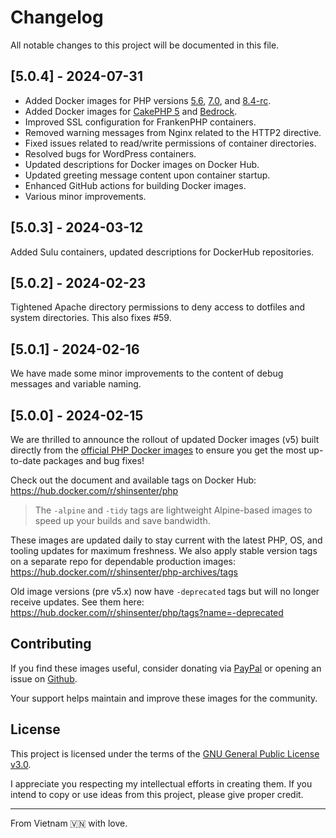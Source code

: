 # Changelog

All notable changes to this project will be documented in this file.

## [5.0.4] - 2024-07-31

- Added Docker images for PHP versions [5.6](https://hub.docker.com/r/shinsenter/php/tags?name=5.6), [7.0](https://hub.docker.com/r/shinsenter/php/tags?name=7.0), and [8.4-rc](https://hub.docker.com/r/shinsenter/php/tags?name=8.4).
- Added Docker images for [CakePHP 5](http://hub.docker.com/r/shinsenter/cakephp5) and [Bedrock](http://hub.docker.com/r/shinsenter/bedrock).
- Improved SSL configuration for FrankenPHP containers.
- Removed warning messages from Nginx related to the HTTP2 directive.
- Fixed issues related to read/write permissions of container directories.
- Resolved bugs for WordPress containers.
- Updated descriptions for Docker images on Docker Hub.
- Updated greeting message content upon container startup.
- Enhanced GitHub actions for building Docker images.
- Various minor improvements.

## [5.0.3] - 2024-03-12

Added Sulu containers, updated descriptions for DockerHub repositories.

## [5.0.2] - 2024-02-23

Tightened Apache directory permissions to deny access to dotfiles and system directories. This also fixes #59.

## [5.0.1] - 2024-02-16

We have made some minor improvements to the content of debug messages and variable naming.

## [5.0.0] - 2024-02-15

We are thrilled to announce the rollout of updated Docker images (v5) built directly from the [official PHP Docker images](https://hub.docker.com/_/php) to ensure you get the most up-to-date packages and bug fixes!

Check out the document and available tags on Docker Hub:
https://hub.docker.com/r/shinsenter/php
> The `-alpine` and `-tidy` tags are lightweight Alpine-based images to speed up your builds and save bandwidth.

These images are updated daily to stay current with the latest PHP, OS, and tooling updates for maximum freshness. We also apply stable version tags on a separate repo for dependable production images:
https://hub.docker.com/r/shinsenter/php-archives/tags

Old image versions (pre v5.x) now have `-deprecated` tags but will no longer receive updates. See them here:
https://hub.docker.com/r/shinsenter/php/tags?name=-deprecated

<!--
The format is based on [Keep a Changelog](https://keepachangelog.com/en/1.0.0/),
and this project adheres to [Semantic Versioning](https://semver.org/spec/v2.0.0.html).
-->

## Contributing

If you find these images useful, consider donating via [PayPal](https://www.paypal.me/shinsenter) or opening an issue on [Github](https://github.com/shinsenter/php/issues/new).

Your support helps maintain and improve these images for the community.

## License

This project is licensed under the terms of the [GNU General Public License v3.0](https://code.shin.company/php/blob/main/LICENSE).

I appreciate you respecting my intellectual efforts in creating them. If you intend to copy or use ideas from this project, please give proper credit.

---

From Vietnam 🇻🇳 with love.
